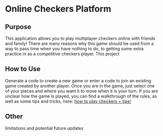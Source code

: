# Online Checkers Platform

## Purpose

This application allows you to play multiplayer checkers online with friends and family! There are many reasons why this game should be used from a way to pass time when you have nothing to do, to getting some extra practice in as a competitive checkers player. This project 

## How to Use

Generate a code to create a new game or enter a code to join an existing game created by another player. Once you are in the game, just select one of your pieces and where you want it to move when it is your turn. If you are unclear how the game is played, you can find a walkthrough of the rules, as well as some tips and tricks, here: [how to play checkers + tips!](https://www.usatoday.com/story/graphics/2023/01/23/how-to-play-checkers-rules-strategy/10795787002/)

## Other

limitations and potential future updates